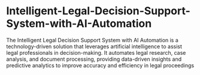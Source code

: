 # Intelligent-Legal-Decision-Support-System-with-AI-Automation
The Intelligent Legal Decision Support System with AI Automation is a technology-driven solution that leverages artificial intelligence to assist legal professionals in decision-making. It automates legal research, case analysis, and document processing, providing data-driven insights and predictive analytics to improve accuracy and efficiency in legal proceedings
